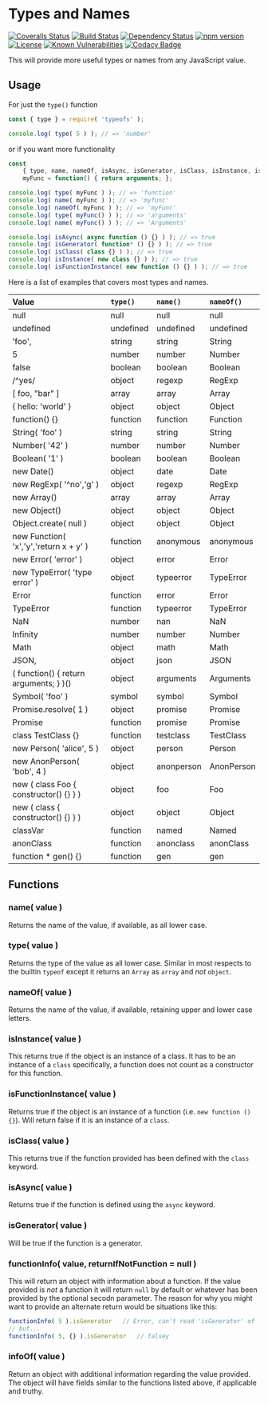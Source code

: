 Types and Names
===============

[![Coveralls Status][coveralls-image]][coveralls-url] [![Build Status][travis-image]][travis-url]  [![Dependency Status][depstat-image]][depstat-url] [![npm version][npm-image]][npm-url] [![License][license-image]][license-url] [![Known Vulnerabilities][snyk-image]][snyk-url]
[![Codacy Badge][codacy-url]][codacy-image]

This will provide more useful types or names from any JavaScript value.

## Usage
For just the `type()` function
```js
const { type } = require( 'typeofs' );

console.log( type( 5 ) ); // => 'number'
```
or if you want more functionality
```js
const 
    { type, name, nameOf, isAsync, isGenerator, isClass, isInstance, isFunctionInstance } = require( 'typeofs' ),
    myFunc = function() { return arguments; };

console.log( type( myFunc ) ); // => 'function'
console.log( name( myFunc ) ); // => 'myfunc'
console.log( nameOf( myFunc ) ); // => 'myFunc'
console.log( type( myFunc() ) ); // => 'arguments'
console.log( name( myFunc() ) ); // => 'Arguments'

console.log( isAsync( async function () {} ) ); // => true
console.log( isGenerator( function* () {} ) ); // => true
console.log( isClass( class {} ) ); // => true
console.log( isInstance( new class {} ) ); // => true
console.log( isFunctionInstance( new function () {} ) ); // => true

```
Here is a list of examples that covers most types and names.

| Value | `type()` | `name()` | `nameOf()` |
| :--- | :--- | :--- | :--- |
| null | null | null | null |
| undefined | undefined | undefined | undefined |
| 'foo', | string | string | String |
| 5 | number | number | Number |
| false | boolean | boolean | Boolean |
| /^yes/ | object | regexp | RegExp |
| [ foo, "bar" ] | array | array | Array |
| { hello: 'world' } | object | object | Object |
| function() {} | function | function | Function |
| String( 'foo' ) | string | string | String |
| Number( '42' ) | number | number | Number |
| Boolean( '1' ) | boolean | boolean | Boolean |
| new Date() | object | date | Date |
| new RegExp( '^no','g' ) | object | regexp | RegExp |
| new Array() | array | array | Array |
| new Object() | object | object | Object |
| Object.create( null ) | object | object | Object |
| new Function( 'x','y','return x + y' ) | function | anonymous | anonymous |
| new Error( 'error' ) | object | error | Error |
| new TypeError( 'type error' ) | object | typeerror | TypeError |
| Error | function | error | Error |
| TypeError | function | typeerror | TypeError |
| NaN | number | nan | NaN |
| Infinity | number | number | Number |
| Math | object | math | Math |
| JSON, | object | json | JSON |
| ( function() { return arguments; } )() | object | arguments | Arguments |
| Symbol( 'foo' ) | symbol | symbol | Symbol |
| Promise.resolve( 1 ) | object | promise | Promise |
| Promise | function | promise | Promise |
| class TestClass {} | function | testclass | TestClass |
| new Person( 'alice', 5 ) | object | person | Person |
| new AnonPerson( 'bob', 4 ) | object | anonperson | AnonPerson |
| new ( class Foo { constructor() {} } ) | object | foo | Foo |
| new ( class { constructor() {} } ) | object | object | Object |
| classVar | function | named | Named |
| anonClass | function | anonclass | anonClass |
| function * gen() {} | function | gen | gen |

## Functions

### name( value )
Returns the name of the value, if available, as all lower case.

### type( value )
Returns the type of the value as all lower case. Similar in most respects to the
builtin `typeof` except it returns an `Array` as `array` and _not_ `object`.

### nameOf( value )
Returns the name of the value, if available, retaining upper and lower case letters.

### isInstance( value )
This returns true if the object is an instance of a class. It has to be an instance of a `class` specifically,
a function does not count as a constructor for this function.

### isFunctionInstance( value )
Returns true if the object is an instance of a function (i.e. `new function () {}`). Will return
false if it is an instance of a `class`.

### isClass( value )
This returns true if the function provided has been defined with the `class` keyword.

### isAsync( value )
Returns true if the function is defined using the `async` keyword.

### isGenerator( value )
Will be true if the function is a generator.

### functionInfo( value, returnIfNotFunction = null )
This will return an object with information about a function. If the value provided is _not_ a function
it will return `null` by default or whatever has been provided by the optional secodn parameter. The reason
for why you might want to provide an alternate return would be situations like this:
```js
functionInfo( 5 ).isGenerator   // Error, can't read 'isGenerator' of 'null'
// but...
functionInfo( 5, {} ).isGenerator   // falsey
```

### infoOf( value )
Return an object with additional information regarding the value provided. The object will have fields similar
to the functions listed above, if applicable and truthy.

[coveralls-url]: https://coveralls.io/github/julianjensen/typeofs?branch=master
[travis-url]: https://travis-ci.org/julianjensen/typeofs
[snyk-url]: https://snyk.io/test/github/julianjensen/typeofs
[license-image]: https://img.shields.io/badge/license-MIT-brightgreen.svg
[snyk-image]: https://snyk.io/test/github/julianjensen/typeofs/badge.svg
[travis-image]: http://img.shields.io/travis/julianjensen/typeofs.svg
[license-url]: https://github.com/julianjensen/typeofs/blob/master/LICENSE
[coveralls-image]: https://coveralls.io/repos/github/julianjensen/typeofs/badge.svg?branch=master
[depstat-url]: https://gemnasium.com/github.com/julianjensen/typeofs
[depstat-image]: https://gemnasium.com/badges/github.com/julianjensen/typeofs.svg
[npm-image]: https://badge.fury.io/js/typeofs.svg
[npm-url]: https://badge.fury.io/js/typeofs
[codacy-url]: https://api.codacy.com/project/badge/Grade/807c9c7f10d447d699711e1427fe68ca
[codacy-image]: https://www.codacy.com/app/julianjensen/typeofs?utm_source=github.com&amp;utm_medium=referral&amp;utm_content=julianjensen/typeofs&amp;utm_campaign=Badge_Grade
